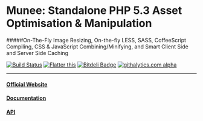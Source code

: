 Munee: Standalone PHP 5.3 Asset Optimisation &amp; Manipulation
===============================================================

#####On-The-Fly Image Resizing, On-the-fly LESS, SASS, CoffeeScript Compiling, CSS &amp; JavaScript Combining/Minifying, and Smart Client Side and Server Side Caching

[![Build Status](https://secure.travis-ci.org/meenie/munee.png?branch=master)](http://travis-ci.org/meenie/munee)
[![Flatter this](http://api.flattr.com/button/flattr-badge-large.png)](http://flattr.com/thing/1191331/)
[![Bitdeli Badge](https://d2weczhvl823v0.cloudfront.net/meenie/munee/trend.png)](https://bitdeli.com/free "Bitdeli Badge")
[![githalytics.com alpha](https://cruel-carlota.pagodabox.com/52ec078beb235f390c05c38ccf8ea852 "githalytics.com")](http://githalytics.com/meenie/munee)

---

#### [Official Website](http://mun.ee)
#### [Documentation](http://mun.ee/Introducing_Munee)
#### [API](http://mun.ee/api/index.html)
